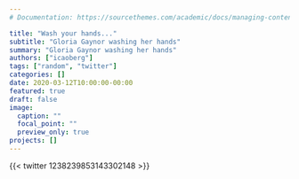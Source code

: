 ```yaml
---
# Documentation: https://sourcethemes.com/academic/docs/managing-content/

title: "Wash your hands..."
subtitle: "Gloria Gaynor washing her hands"
summary: "Gloria Gaynor washing her hands"
authors: ["icaoberg"]
tags: ["random", "twitter"]
categories: []
date: 2020-03-12T10:00:00-00:00
featured: true
draft: false
image:
  caption: ""
  focal_point: ""
  preview_only: true
projects: []
---
```


{{< twitter 1238239853143302148 >}}
